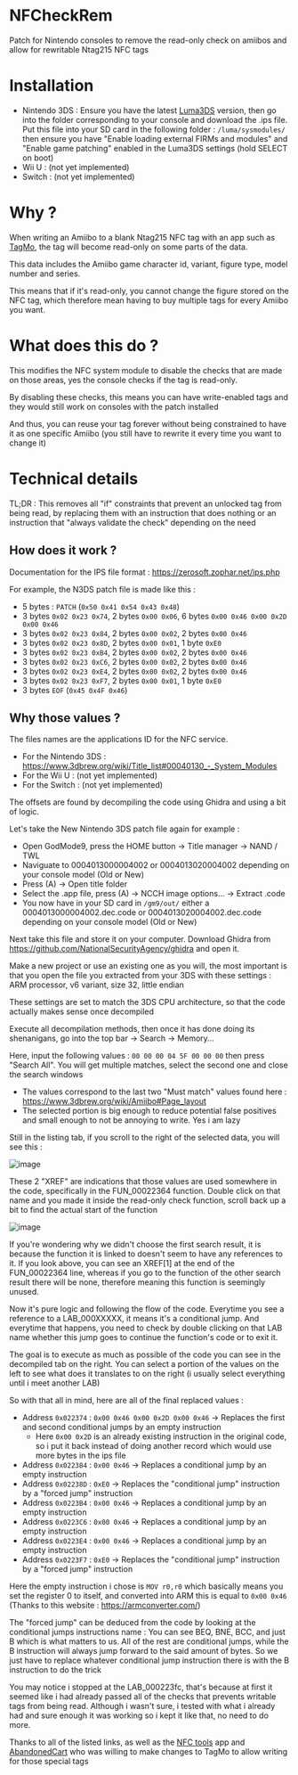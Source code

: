 # NFCheckRem
Patch for Nintendo consoles to remove the read-only check on amiibos and allow for rewritable Ntag215 NFC tags

# Installation
- Nintendo 3DS : Ensure you have the latest [Luma3DS](https://github.com/LumaTeam/Luma3DS/) version, then go into the folder corresponding to your console and download the .ips file. 
Put this file into your SD card in the following folder : `/luma/sysmodules/` then ensure you have "Enable loading external FIRMs and modules" and "Enable game patching" enabled in the Luma3DS settings (hold SELECT on boot)
- Wii U : (not yet implemented)
- Switch : (not yet implemented)

# Why ?
When writing an Amiibo to a blank Ntag215 NFC tag with an app such as [TagMo](https://github.com/HiddenRamblings/TagMo), the tag will become read-only on some parts of the data.

This data includes the Amiibo game character id, variant, figure type, model number and series.

This means that if it's read-only, you cannot change the figure stored on the NFC tag, which therefore mean having to buy multiple tags for every Amiibo you want.

# What does this do ?
This modifies the NFC system module to disable the checks that are made on those areas, yes the console checks if the tag is read-only.

By disabling these checks, this means you can have write-enabled tags and they would still work on consoles with the patch installed

And thus, you can reuse your tag forever without being constrained to have it as one specific Amiibo (you still have to rewrite it every time you want to change it)

# Technical details
TL;DR : This removes all "if" constraints that prevent an unlocked tag from being read, by replacing them with an instruction that does nothing or an instruction that "always validate the check" depending on the need

## How does it work ?
Documentation for the IPS file format : https://zerosoft.zophar.net/ips.php

For example, the N3DS patch file is made like this :
- 5 bytes : `PATCH` (`0x50 0x41 0x54 0x43 0x48`)
- 3 bytes `0x02 0x23 0x74`, 2 bytes `0x00 0x06`, 6 bytes `0x00 0x46 0x00 0x2D 0x00 0x46`
- 3 bytes `0x02 0x23 0x84`, 2 bytes `0x00 0x02`, 2 bytes `0x00 0x46`
- 3 bytes `0x02 0x23 0x8D`, 2 bytes `0x00 0x01`, 1 byte `0xE0`
- 3 bytes `0x02 0x23 0xB4`, 2 bytes `0x00 0x02`, 2 bytes `0x00 0x46`
- 3 bytes `0x02 0x23 0xC6`, 2 bytes `0x00 0x02`, 2 bytes `0x00 0x46`
- 3 bytes `0x02 0x23 0xE4`, 2 bytes `0x00 0x02`, 2 bytes `0x00 0x46`
- 3 bytes `0x02 0x23 0xF7`, 2 bytes `0x00 0x01`, 1 byte `0xE0`
- 3 bytes `EOF` (`0x45 0x4F 0x46`)

## Why those values ?
The files names are the applications ID for the NFC service.
- For the Nintendo 3DS : https://www.3dbrew.org/wiki/Title_list#00040130_-_System_Modules
- For the Wii U : (not yet implemented)
- For the Switch : (not yet implemented)

The offsets are found by decompiling the code using Ghidra and using a bit of logic.

Let's take the New Nintendo 3DS patch file again for example :
  - Open GodMode9, press the HOME button -> Title manager -> NAND / TWL
  - Naviguate to 0004013000004002 or 0004013020004002 depending on your console model (Old or New)
  - Press (A) -> Open title folder
  - Select the .app file, press (A) -> NCCH image options... -> Extract .code
  - You now have in your SD card in `/gm9/out/` either a 0004013000004002.dec.code or 0004013020004002.dec.code depending on your console model (Old or New)

Next take this file and store it on your computer. Download Ghidra from https://github.com/NationalSecurityAgency/ghidra and open it.

Make a new project or use an existing one as you will, the most important is that you open the file you extracted from your 3DS with these settings : ARM processor, v6 variant, size 32, little endian

These settings are set to match the 3DS CPU architecture, so that the code actually makes sense once decompiled

Execute all decompilation methods, then once it has done doing its shenanigans, go into the top bar -> Search -> Memory...

Here, input the following values : `00 00 00 04 5F 00 00 00` then press "Search All". You will get multiple matches, select the second one and close the search windows
  - The values correspond to the last two "Must match" values found here : https://www.3dbrew.org/wiki/Amiibo#Page_layout
  - The selected portion is big enough to reduce potential false positives and small enough to not be annoying to write. Yes i am lazy

Still in the listing tab, if you scroll to the right of the selected data, you will see this :

![image](https://github.com/Golem642/NFCheckRem/assets/65229557/687abebe-c074-4413-84e3-33092f2518e5)

These 2 "XREF" are indications that those values are used somewhere in the code, specifically in the FUN_00022364 function. Double click on that name and you made it inside the read-only check function, scroll back up a bit to find the actual start of the function

![image](https://github.com/Golem642/NFCheckRem/assets/65229557/3c73212e-e669-45ff-a8a5-b630c165c8e3)

If you're wondering why we didn't choose the first search result, it is because the function it is linked to doesn't seem to have any references to it. If you look above, you can see an XREF[1] at the end of the FUN_00022364 line, whereas if you go to the function of the other search result there will be none, therefore meaning this function is seemingly unused.

Now it's pure logic and following the flow of the code. Everytime you see a reference to a LAB_000XXXXX, it means it's a conditional jump. And everytime that happens, you need to check by double clicking on that LAB name whether this jump goes to continue the function's code or to exit it.

The goal is to execute as much as possible of the code you can see in the decompiled tab on the right. You can select a portion of the values on the left to see what does it translates to on the right (i usually select everything until i meet another LAB)

So with that all in mind, here are all of the final replaced values :
- Address `0x022374` : `0x00 0x46 0x00 0x2D 0x00 0x46` -> Replaces the first and second conditional jumps by an empty instruction
  - Here `0x00 0x2D` is an already existing instruction in the original code, so i put it back instead of doing another record which would use more bytes in the ips file
- Address `0x022384` : `0x00 0x46` -> Replaces a conditional jump by an empty instruction
- Address `0x02238D` : `0xE0` -> Replaces the "conditional jump" instruction by a "forced jump" instruction
- Address `0x0223B4` : `0x00 0x46` -> Replaces a conditional jump by an empty instruction
- Address `0x0223C6` : `0x00 0x46` -> Replaces a conditional jump by an empty instruction
- Address `0x0223E4` : `0x00 0x46` -> Replaces a conditional jump by an empty instruction
- Address `0x0223F7` : `0xE0` -> Replaces the "conditional jump" instruction by a "forced jump" instruction

Here the empty instruction i chose is `MOV r0,r0` which basically means you set the register 0 to itself, and converted into ARM this is equal to `0x00 0x46` (Thanks to this website : https://armconverter.com/)

The "forced jump" can be deduced from the code by looking at the conditional jumps instructions name : You can see BEQ, BNE, BCC, and just B which is what matters to us. All of the rest are conditional jumps, while the B instruction will always jump forward to the said amount of bytes. So we just have to replace whatever conditional jump instruction there is with the B instruction to do the trick

You may notice i stopped at the LAB_000223fc, that's because at first it seemed like i had already passed all of the checks that prevents writable tags from being read. Although i wasn't sure, i tested with what i already had and sure enough it was working so i kept it like that, no need to do more.

Thanks to all of the listed links, as well as the [NFC tools](https://play.google.com/store/apps/details?id=com.wakdev.wdnfc) app and [AbandonedCart](https://github.com/HiddenRamblings/TagMo/issues/729) who was willing to make changes to TagMo to allow writing for those special tags

